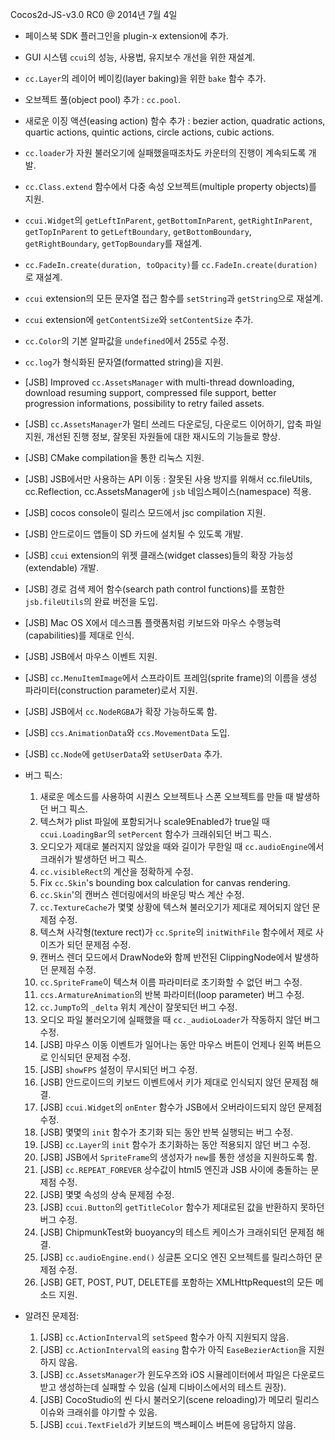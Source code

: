 Cocos2d-JS-v3.0 RC0 @ 2014년 7월 4일

* 페이스북 SDK 플러그인을 plugin-x extension에 추가.
* GUI 시스템 `ccui`의 성능, 사용법, 유지보수 개선을 위한 재설계.
* `cc.Layer`의 레이어 베이킹(layer baking)을 위한 `bake` 함수 추가. 
* 오브젝트 풀(object pool) 추가 : `cc.pool`.
* 새로운 이징 액션(easing action) 함수 추가 : bezier action, quadratic actions, quartic actions, quintic actions, circle actions, cubic actions.
* `cc.loader`가 자원 불러오기에 실패했을때조차도 카운터의 진행이 계속되도록 개발. 
* `cc.Class.extend` 함수에서 다중 속성 오브젝트(multiple property objects)를 지원. 
* `ccui.Widget`의 `getLeftInParent`, `getBottomInParent`, `getRightInParent`, `getTopInParent` to `getLeftBoundary`, `getBottomBoundary`, `getRightBoundary`, `getTopBoundary`를 재설계.
* `cc.FadeIn.create(duration, toOpacity)`를 `cc.FadeIn.create(duration)`로 재설계.
* `ccui` extension의 모든 문자열 접근 함수를 `setString`과 `getString`으로 재설계.
* `ccui` extension에 `getContentSize`와 `setContentSize` 추가.
* `cc.Color`의 기본 알파값을 `undefined`에서 255로 수정.
* `cc.log`가 형식화된 문자열(formatted string)을 지원.
* [JSB] Improved `cc.AssetsManager` with multi-thread downloading, download resuming support, compressed file support, better progression informations, possibility to retry failed assets.
* [JSB] `cc.AssetsManager`가 멀티 쓰레드 다운로딩, 다운로드 이어하기, 압축 파일 지원, 개선된 진행 정보, 잘못된 자원들에 대한 재시도의 기능들로 향상.
* [JSB] CMake compilation을 통한 리눅스 지원.
* [JSB] JSB에서만 사용하는 API 이동 : 잘못된 사용 방지를 위해서 cc.fileUtils, cc.Reflection, cc.AssetsManager에 `jsb` 네임스페이스(namespace) 적용.
* [JSB] cocos console이 릴리스 모드에서 jsc compilation 지원.
* [JSB] 안드로이드 앱들이 SD 카드에 설치될 수 있도록 개발.
* [JSB] `ccui` extension의 위젯 클래스(widget classes)들의 확장 가능성(extendable) 개발.
* [JSB] 경로 검색 제어 함수(search path control functions)를 포함한 `jsb.fileUtils`의 완료 버전을 도입.
* [JSB] Mac OS X에서 데스크톱 플랫폼처럼 키보드와 마우스 수행능력(capabilities)를 제대로 인식.
* [JSB] JSB에서 마우스 이벤트 지원.
* [JSB] `cc.MenuItemImage`에서 스프라이트 프레임(sprite frame)의 이름을 생성 파라미터(construction parameter)로서 지원.
* [JSB] JSB에서 `cc.NodeRGBA`가 확장 가능하도록 함.
* [JSB] `ccs.AnimationData`와 `ccs.MovementData` 도입.
* [JSB] `cc.Node`에 `getUserData`와 `setUserData` 추가.

* 버그 픽스:
    1. 새로운 메소드를 사용하여 시퀀스 오브젝트나 스폰 오브젝트를 만들 때 발생하던 버그 픽스.
    2. 텍스쳐가 plist 파일에 포함되거나 scale9Enabled가 true일 때 `ccui.LoadingBar`의 `setPercent` 함수가 크래쉬되던 버그 픽스. 
    3. 오디오가 제대로 불러지지 않았을 때와 길이가 무한일 때 `cc.audioEngine`에서 크래쉬가 발생하던 버그 픽스.
    4. `cc.visibleRect`의 계산을 정확하게 수정.
    5. Fix `cc.Skin`'s bounding box calculation for canvas rendering.
    5. `cc.Skin`'의 캔버스 렌더링에서의 바운딩 박스 계산 수정.
    6. `cc.TextureCache`가 몇몇 상황에 텍스쳐 불러오기가 제대로 제어되지 않던 문제점 수정.
    7. 텍스쳐 사각형(texture rect)가 `cc.Sprite`의 `initWithFile` 함수에서 제로 사이즈가 되던 문제점 수정.
    8. 캔버스 렌더 모드에서 DrawNode와 함께 반전된 ClippingNode에서 발생하던 문제점 수정.
    9. `cc.SpriteFrame`이 텍스쳐 이름 파라미터로 초기화할 수 없던 버그 수정.
    10. `ccs.ArmatureAnimation`의 반복 파라미터(loop parameter) 버그 수정.
    11. `cc.JumpTo`의 `_delta` 위치 계산이 잘못되던 버그 수정.
    12. 오디오 파일 불러오기에 실패했을 때 `cc._audioLoader`가 작동하지 않던 버그 수정.
    13. [JSB] 마우스 이동 이벤트가 일어나는 동안 마우스 버튼이 언제나 왼쪽 버튼으로 인식되던 문제점 수정.
    14. [JSB] `showFPS` 설정이 무시되던 버그 수정.
    15. [JSB] 안드로이드의 키보드 이벤트에서 키가 제대로 인식되지 않던 문제점 해결. 
    16. [JSB] `ccui.Widget`의 `onEnter` 함수가 JSB에서 오버라이드되지 않던 문제점 수정.
    17. [JSB] 몇몇의 `init` 함수가 초기화 되는 동안 반복 실행되는 버그 수정.
    18. [JSB] `cc.Layer`의 `init` 함수가 초기화하는 동안 적용되지 않던 버그 수정.
    19. [JSB] JSB에서 `SpriteFrame`의 생성자가 `new`를 통한 생성을 지원하도록 함.
    20. [JSB] `cc.REPEAT_FOREVER` 상수값이 html5 엔진과 JSB 사이에 충돌하는 문제점 수정.
    21. [JSB] 몇몇 속성의 상속 문제점 수정.
    22. [JSB] `ccui.Button`의 `getTitleColor` 함수가 제대로된 값을 반환하지 못하던 버그 수정.
    23. [JSB] ChipmunkTest와 buoyancy의 테스트 케이스가 크래쉬되던 문제점 해결.
    24. [JSB] `cc.audioEngine.end()` 싱글톤 오디오 엔진 오브젝트를 릴리스하던 문제점 수정.
    25. [JSB] GET, POST, PUT, DELETE를 포함하는 XMLHttpRequest의 모든 메소드 지원. 
    
* 알려진 문제점:
    1. [JSB] `cc.ActionInterval`의 `setSpeed` 함수가 아직 지원되지 않음.
    2. [JSB] `cc.ActionInterval`의 `easing` 함수가 아직 `EaseBezierAction`을 지원하지 않음.
    3. [JSB] `cc.AssetsManager`가 윈도우즈와 iOS 시뮬레이터에서 파일은 다운로드 받고 생성하는데 실패할 수 있음 (실제 디바이스에서의 테스트 권장).
    4. [JSB] CocoStudio의 씬 다시 불러오기(scene reloading)가 메모리 릴리스 이슈와 크래쉬를 야기할 수 있음.
    5. [JSB] `ccui.TextField`가 키보드의 백스페이스 버튼에 응답하지 않음.
